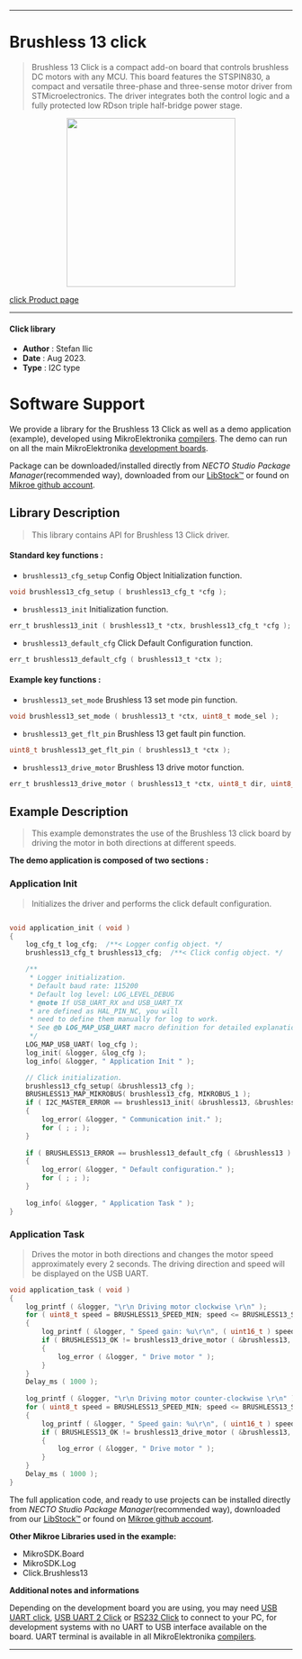 
---
# Brushless 13 click

> Brushless 13 Click is a compact add-on board that controls brushless DC motors with any MCU. This board features the STSPIN830, a compact and versatile three-phase and three-sense motor driver from STMicroelectronics. The driver integrates both the control logic and a fully protected low RDson triple half-bridge power stage.

<p align="center">
  <img src="https://download.mikroe.com/images/click_for_ide/brushless13_click.png" height=300px>
</p>

[click Product page](https://www.mikroe.com/brushless-13-click)

---


#### Click library

- **Author**        : Stefan Ilic
- **Date**          : Aug 2023.
- **Type**          : I2C type


# Software Support

We provide a library for the Brushless 13 Click
as well as a demo application (example), developed using MikroElektronika
[compilers](https://www.mikroe.com/necto-studio).
The demo can run on all the main MikroElektronika [development boards](https://www.mikroe.com/development-boards).

Package can be downloaded/installed directly from *NECTO Studio Package Manager*(recommended way), downloaded from our [LibStock&trade;](https://libstock.mikroe.com) or found on [Mikroe github account](https://github.com/MikroElektronika/mikrosdk_click_v2/tree/master/clicks).

## Library Description

> This library contains API for Brushless 13 Click driver.

#### Standard key functions :

- `brushless13_cfg_setup` Config Object Initialization function.
```c
void brushless13_cfg_setup ( brushless13_cfg_t *cfg );
```

- `brushless13_init` Initialization function.
```c
err_t brushless13_init ( brushless13_t *ctx, brushless13_cfg_t *cfg );
```

- `brushless13_default_cfg` Click Default Configuration function.
```c
err_t brushless13_default_cfg ( brushless13_t *ctx );
```

#### Example key functions :

- `brushless13_set_mode` Brushless 13 set mode pin function.
```c
void brushless13_set_mode ( brushless13_t *ctx, uint8_t mode_sel );
```

- `brushless13_get_flt_pin` Brushless 13 get fault pin function.
```c
uint8_t brushless13_get_flt_pin ( brushless13_t *ctx );
```

- `brushless13_drive_motor` Brushless 13 drive motor function.
```c
err_t brushless13_drive_motor ( brushless13_t *ctx, uint8_t dir, uint8_t speed, uint32_t time_ms );
```

## Example Description

> This example demonstrates the use of the Brushless 13 click board by driving the 
  motor in both directions at different speeds.

**The demo application is composed of two sections :**

### Application Init

> Initializes the driver and performs the click default configuration.

```c

void application_init ( void ) 
{
    log_cfg_t log_cfg;  /**< Logger config object. */
    brushless13_cfg_t brushless13_cfg;  /**< Click config object. */

    /** 
     * Logger initialization.
     * Default baud rate: 115200
     * Default log level: LOG_LEVEL_DEBUG
     * @note If USB_UART_RX and USB_UART_TX 
     * are defined as HAL_PIN_NC, you will 
     * need to define them manually for log to work. 
     * See @b LOG_MAP_USB_UART macro definition for detailed explanation.
     */
    LOG_MAP_USB_UART( log_cfg );
    log_init( &logger, &log_cfg );
    log_info( &logger, " Application Init " );

    // Click initialization.
    brushless13_cfg_setup( &brushless13_cfg );
    BRUSHLESS13_MAP_MIKROBUS( brushless13_cfg, MIKROBUS_1 );
    if ( I2C_MASTER_ERROR == brushless13_init( &brushless13, &brushless13_cfg ) ) 
    {
        log_error( &logger, " Communication init." );
        for ( ; ; );
    }
    
    if ( BRUSHLESS13_ERROR == brushless13_default_cfg ( &brushless13 ) )
    {
        log_error( &logger, " Default configuration." );
        for ( ; ; );
    }
    
    log_info( &logger, " Application Task " );
}

```

### Application Task

> Drives the motor in both directions and changes the motor speed approximately every 2 seconds.
  The driving direction and speed will be displayed on the USB UART.

```c
void application_task ( void ) 
{
    log_printf ( &logger, "\r\n Driving motor clockwise \r\n" );
    for ( uint8_t speed = BRUSHLESS13_SPEED_MIN; speed <= BRUSHLESS13_SPEED_MAX; speed += 20 )
    {
        log_printf ( &logger, " Speed gain: %u\r\n", ( uint16_t ) speed );
        if ( BRUSHLESS13_OK != brushless13_drive_motor ( &brushless13, BRUSHLESS13_DIR_CW, speed, 2000 ) )
        {
            log_error ( &logger, " Drive motor " );
        }
    }
    Delay_ms ( 1000 );
    
    log_printf ( &logger, "\r\n Driving motor counter-clockwise \r\n" );
    for ( uint8_t speed = BRUSHLESS13_SPEED_MIN; speed <= BRUSHLESS13_SPEED_MAX; speed += 20 )
    {
        log_printf ( &logger, " Speed gain: %u\r\n", ( uint16_t ) speed );
        if ( BRUSHLESS13_OK != brushless13_drive_motor ( &brushless13, BRUSHLESS13_DIR_CCW, speed, 2000 ) )
        {
            log_error ( &logger, " Drive motor " );
        }
    }
    Delay_ms ( 1000 );
}
```

The full application code, and ready to use projects can be installed directly from *NECTO Studio Package Manager*(recommended way), downloaded from our [LibStock&trade;](https://libstock.mikroe.com) or found on [Mikroe github account](https://github.com/MikroElektronika/mikrosdk_click_v2/tree/master/clicks).

**Other Mikroe Libraries used in the example:**

- MikroSDK.Board
- MikroSDK.Log
- Click.Brushless13

**Additional notes and informations**

Depending on the development board you are using, you may need
[USB UART click](https://www.mikroe.com/usb-uart-click),
[USB UART 2 Click](https://www.mikroe.com/usb-uart-2-click) or
[RS232 Click](https://www.mikroe.com/rs232-click) to connect to your PC, for
development systems with no UART to USB interface available on the board. UART
terminal is available in all MikroElektronika
[compilers](https://shop.mikroe.com/compilers).

---
